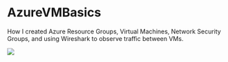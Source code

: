 # AzureVMBasics
How I created Azure Resource Groups, Virtual Machines, Network Security Groups, and using Wireshark to observe traffic between VMs. 

<img src="https://i.gyazo.com/f86422df5c0968268b2ececfdfc4606f.png"/>
